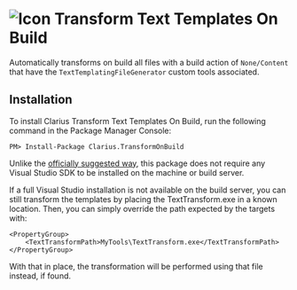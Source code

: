 ![Icon](https://raw.github.com/clariuslabs/TransformOnBuild/master/icon/32.png) Transform Text Templates On Build
============

Automatically transforms on build all files with a build action of `None/Content` that have the `TextTemplatingFileGenerator` custom tools associated.

## Installation

To install Clarius Transform Text Templates On Build, run the following command in the Package Manager Console:

```
PM> Install-Package Clarius.TransformOnBuild
```

Unlike the [officially suggested way](http://msdn.microsoft.com/en-us/library/ee847423.aspx), this package does not require any Visual Studio SDK to be installed on the machine or build server.

If a full Visual Studio installation is not available on the build server, you can still transform the templates by placing the TextTransform.exe in a known location. Then, you can simply override the path expected by the targets with:

	<PropertyGroup>
		<TextTransformPath>MyTools\TextTransform.exe</TextTransformPath>
	</PropertyGroup>


With that in place, the transformation will be performed using that file instead, if found.

